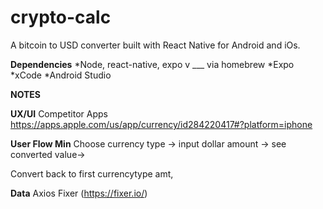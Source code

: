 # crypto-calc
A bitcoin to USD converter built with React Native for Android and iOs.

**Dependencies** 
\*Node, react-native, expo v ___ via homebrew
\*Expo
\*xCode
\*Android Studio


**NOTES**

**UX/UI**
Competitor Apps
https://apps.apple.com/us/app/currency/id284220417#?platform=iphone

**User Flow Min**
Choose currency type →  input dollar amount →  see converted value→
		
Convert back to first currencytype amt, 

**Data**
Axios
Fixer (https://fixer.io/)













